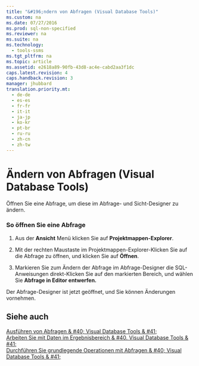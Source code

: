 ```yaml
---
title: "&#196;ndern von Abfragen (Visual Database Tools)"
ms.custom: na
ms.date: 07/27/2016
ms.prod: sql-non-specified
ms.reviewer: na
ms.suite: na
ms.technology: 
  - tools-ssms
ms.tgt_pltfrm: na
ms.topic: article
ms.assetid: e2618a89-90fb-43d8-ac4e-cabd2aa3f1dc
caps.latest.revision: 4
caps.handback.revision: 3
manager: jhubbard
translation.priority.mt: 
  - de-de
  - es-es
  - fr-fr
  - it-it
  - ja-jp
  - ko-kr
  - pt-br
  - ru-ru
  - zh-cn
  - zh-tw
---
```

# &#196;ndern von Abfragen (Visual Database Tools)
Öffnen Sie eine Abfrage, um diese im Abfrage- und Sicht-Designer zu ändern.  
  
### So öffnen Sie eine Abfrage  
  
1.  Aus der **Ansicht** Menü klicken Sie auf **Projektmappen-Explorer**.  
  
2.  Mit der rechten Maustaste im Projektmappen-Explorer\-Klicken Sie auf die Abfrage zu öffnen, und klicken Sie auf **Öffnen**.  
  
3.  Markieren Sie zum Ändern der Abfrage im Abfrage-Designer die SQL-Anweisungen direkt\-Klicken Sie auf den markierten Bereich, und wählen Sie **Abfrage in Editor entwerfen.**  
  
Der Abfrage-Designer ist jetzt geöffnet, und Sie können Änderungen vornehmen.  
  
## Siehe auch  
[Ausführen von Abfragen & #40; Visual Database Tools & #41;](../content/Run-Queries--Visual-Database-Tools-.md)  
[Arbeiten Sie mit Daten im Ergebnisbereich & #40. Visual Database Tools & #41;](../content/Work-with-Data-in-the-Results-Pane--Visual-Database-Tools-.md)  
[Durchführen Sie grundlegende Operationen mit Abfragen & #40; Visual Database Tools & #41;](../content/Perform-Basic-Operations-with-Queries--Visual-Database-Tools-.md)  
  
